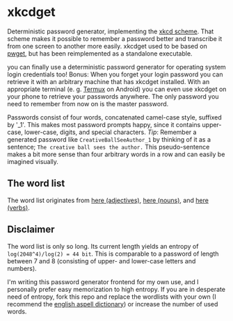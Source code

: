 # xkcdget
Deterministic password generator, implementing the [xkcd scheme](https://xkcd.com/936/).
That scheme makes it possible to remember a password better and transcribe it from one screen to another more easily.
xkcdget used to be based on [pwget](https://github.com/majewsky/pwget), but has been reimplemented as a standalone executable.

you can finally use a deterministic password generator for operating system login credentials too!
Bonus: When you forget your login password you can retrieve it with an arbitrary machine that has xkcdget installed.
With an appropriate terminal (e.&nbsp;g. [Termux](https://termux.com/) on Android) you can even use xkcdget on your phone to retrieve your passwords anywhere.
The only password you need to remember from now on is the master password.

Passwords consist of four words, concatenated camel-case style, suffixed by '\_1'. This makes most password prompts happy, since it contains upper-case, lower-case, digits, and special characters.
*Tip*: Remember a generated password like `CreativeBallSeeAuthor_1` by thinking of it as a sentence; `The creative ball sees the author.`
This pseudo-sentence makes a bit more sense than four arbitrary words in a row and can easily be imagined visually.

## The word list

The word list originates from [here (adjectives)](http://www.talkenglish.com/vocabulary/top-500-adjectives.aspx), [here (nouns)](http://www.talkenglish.com/vocabulary/top-1500-nouns.aspx), and [here (verbs)](http://www.talkenglish.com/vocabulary/top-1000-verbs.aspx).

## Disclaimer

The word list is only so long. Its current length yields an entropy of `log(2048^4)/log(2) = 44 bit`.
This is comparable to a password of length between 7 and 8 (consisting of upper- and lower-case letters and numbers).

I'm writing this password generator frontend for my own use, and I personally prefer easy memorization to high entropy.
If you are in desperate need of entropy, fork this repo and replace the wordlists with your own (I recommend the [english aspell dictionary](http://ftp.gnu.org/gnu/aspell/dict/0index.html)) or increase the number of used words.

